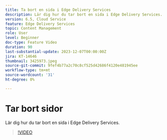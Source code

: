 ```yaml
---
title: Ta bort en sida i Edge Delivery Services
description: Lär dig hur du tar bort en sida i Edge Delivery Services.
version: 6.5, Cloud Service
feature: Edge Delivery Services
topic: Content Management
role: User
level: Beginner
doc-type: Feature Video
duration: 90
last-substantial-update: 2023-12-07T00:00:00Z
jira: KT-14646
thumbnail: 3425973.jpeg
source-git-commit: 9fef4b77a2c70c8cf525d42686f4120e481945ee
workflow-type: tm+mt
source-wordcount: '31'
ht-degree: 0%

---
```



# Tar bort sidor

Lär dig hur du tar bort en sida i Edge Delivery Services.

>[!VIDEO](https://video.tv.adobe.com/v/3425973/?learn=on)
